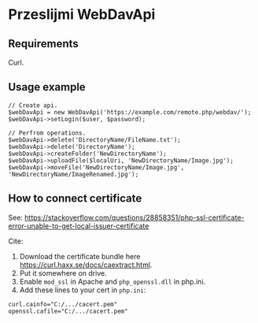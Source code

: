 # Przeslijmi WebDavApi

## Requirements

Curl.

## Usage example

```
// Create api.
$webDavApi = new WebDavApi('https://example.com/remote.php/webdav/');
$webDavApi->setLogin($user, $password);

// Perfrom operations.
$webDavApi->delete('DirectoryName/FileName.txt');
$webDavApi->delete('DirectoryName');
$webDavApi->createFolder('NewDirectoryName');
$webDavApi->uploadFile($localUri, 'NewDirectoryName/Image.jpg');
$webDavApi->moveFile('NewDirectoryName/Image.jpg', 'NewDirectoryName/ImageRenamed.jpg');
```

## How to connect certificate

See: https://stackoverflow.com/questions/28858351/php-ssl-certificate-error-unable-to-get-local-issuer-certificate

Cite:

1. Download the certificate bundle here https://curl.haxx.se/docs/caextract.html.
1. Put it somewhere on drive.
1. Enable `mod_ssl` in Apache and `php_openssl.dll` in php.ini.
1. Add these lines to your cert in `php.ini`:

```
curl.cainfo="C:/.../cacert.pem"
openssl.cafile="C:/.../cacert.pem"
```
